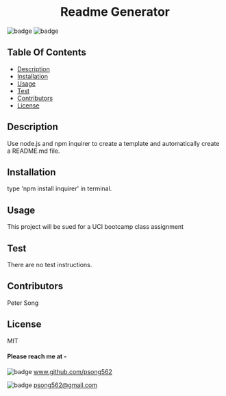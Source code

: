 

<h1 align="center"> Readme Generator </h1>

![badge](https://img.shields.io/github/repo-size/psong562/readmegenerator) ![badge](https://img.shields.io/github/commit-activity/w/psong562/readmegenerator)

## Table Of Contents
 - [Description](#Description)
 - [Installation](#Installation)
 - [Usage](#Usage)
 - [Test](#Test)
 - [Contributors](#Contributors)
 - [License](#License)
 

## Description
Use node.js and npm inquirer to create a template and automatically create a README.md file.

## Installation
type 'npm install inquirer' in terminal.

## Usage
This project will be sued for a UCI bootcamp class assignment

## Test
There are no test instructions.

## Contributors
Peter Song

## License
MIT


#### Please reach me at - 
![badge](https://img.shields.io/badge/GitHub-100000?style=for-the-badge&logo=github&logoColor=white)
www.github.com/psong562

![badge](https://img.shields.io/badge/Gmail-D14836?style=for-the-badge&logo=gmail&logoColor=white)
psong562@gmail.com


